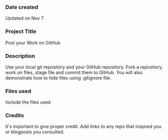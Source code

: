 ### Date created
 Updated on Nov 7
 
### Project Title
Post your Work on GitHub

### Description
Use your local git repository and your GitHub repository. Fork a repository, work on files, stage file and commit them to GitHub. You will also demonstrate how to hide files using .gitignore file.

### Files used
Include the files used

### Credits
It's important to give proper credit. Add links to any repo that inspired you or blogposts you consulted.

